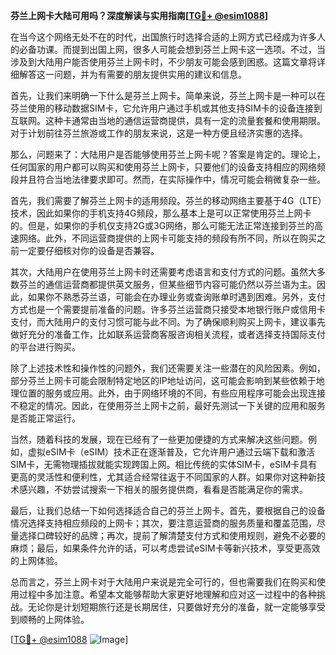 **芬兰上网卡大陆可用吗？深度解读与实用指南[[TG💪+ @esim1088](https://t.me/s/esim1088)]**

在当今这个网络无处不在的时代，出国旅行时选择合适的上网方式已经成为许多人的必备功课。而提到出国上网，很多人可能会想到芬兰上网卡这一选项。不过，当涉及到大陆用户能否使用芬兰上网卡时，不少朋友可能会感到困惑。这篇文章将详细解答这一问题，并为有需要的朋友提供实用的建议和信息。

首先，让我们来明确一下什么是芬兰上网卡。简单来说，芬兰上网卡是一种可以在芬兰使用的移动数据SIM卡，它允许用户通过手机或其他支持SIM卡的设备连接到互联网。这种卡通常由当地的通信运营商提供，具有一定的流量套餐和使用期限。对于计划前往芬兰旅游或工作的朋友来说，这是一种方便且经济实惠的选择。

那么，问题来了：大陆用户是否能够使用芬兰上网卡呢？答案是肯定的。理论上，任何国家的用户都可以购买和使用芬兰上网卡，只要他们的设备支持相应的网络频段并且符合当地法律要求即可。然而，在实际操作中，情况可能会稍微复杂一些。

首先，我们需要了解芬兰上网卡的适用频段。芬兰的移动网络主要基于4G（LTE）技术，因此如果你的手机支持4G频段，那么基本上是可以正常使用芬兰上网卡的。但是，如果你的手机仅支持2G或3G网络，那么可能无法正常连接到芬兰的高速网络。此外，不同运营商提供的上网卡可能支持的频段有所不同，所以在购买之前一定要仔细核对你的设备是否兼容。

其次，大陆用户在使用芬兰上网卡时还需要考虑语言和支付方式的问题。虽然大多数芬兰的通信运营商都提供英文服务，但某些细节内容可能仍然以芬兰语为主。因此，如果你不熟悉芬兰语，可能会在办理业务或查询账单时遇到困难。另外，支付方式也是一个需要提前准备的问题。许多芬兰运营商只接受本地银行账户或信用卡支付，而大陆用户的支付习惯可能与此不同。为了确保顺利购买上网卡，建议事先做好充分的准备工作，比如联系运营商客服咨询相关流程，或者选择支持国际支付的平台进行购买。

除了上述技术性和操作性的问题外，我们还需要关注一些潜在的风险因素。例如，部分芬兰上网卡可能会限制特定地区的IP地址访问，这可能会影响到某些依赖于地理位置的服务或应用。此外，由于网络环境的不同，有些应用程序可能会出现连接不稳定的情况。因此，在使用芬兰上网卡之前，最好先测试一下关键的应用和服务是否能正常运行。

当然，随着科技的发展，现在已经有了一些更加便捷的方式来解决这些问题。例如，虚拟eSIM卡（eSIM）技术正在逐渐普及，它允许用户通过云端下载和激活SIM卡，无需物理插拔就能实现跨国上网。相比传统的实体SIM卡，eSIM卡具有更高的灵活性和便利性，尤其适合经常往返于不同国家的人群。如果你对这种新技术感兴趣，不妨尝试搜索一下相关的服务提供商，看看是否能满足你的需求。

最后，让我们总结一下如何选择适合自己的芬兰上网卡。首先，要根据自己的设备情况选择支持相应频段的上网卡；其次，要注意运营商的服务质量和覆盖范围，尽量选择口碑较好的品牌；再次，提前了解清楚支付方式和使用规则，避免不必要的麻烦；最后，如果条件允许的话，可以考虑尝试eSIM卡等新兴技术，享受更高效的上网体验。

总而言之，芬兰上网卡对于大陆用户来说是完全可行的，但也需要我们在购买和使用过程中多加注意。希望本文能够帮助大家更好地理解和应对这一过程中的各种挑战。无论你是计划短期旅行还是长期居住，只要做好充分的准备，就一定能够享受到顺畅的上网体验。

[[TG💪+ @esim1088](https://t.me/s/esim1088) ![Image](https://i.postimg.cc/4NQfJmqS/Snipaste-2025-05-13-00-14-12.png)]